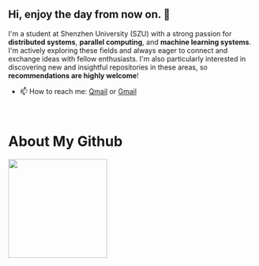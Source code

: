 ## Hi, enjoy the day from now on. 👋
I'm a student at Shenzhen University (SZU) with a strong passion for **distributed systems**, **parallel computing**, and **machine learning systems**. I'm actively exploring these fields and always eager to connect and exchange ideas with fellow enthusiasts. I'm also particularly interested in discovering new and insightful repositories in these areas, so **recommendations are highly welcome**!

- 📫 How to reach me: [Qmail](hongyuh@qq.com) or [Gmail](aquawheel7@gmail.com)
<br/>

# About My Github

<!--[![Top Langs](https://github-readme-stats.vercel.app/api/top-langs/?username=hqwlkj&layout=compact&langs_count=8&theme=cobalt)](https://github.com/hqwlkj/github-readme-stats)

[![Top Langs](https://github-readme-stats.vercel.app/api?username=hqwlkj&show_icons=true&theme=cobalt)](https://github.com/hqwlkj/github-readme-stats)-->

<div align="left">
<img height='200' src="https://github-readme-stats.vercel.app/api?username=aquagull&show_icons=true&theme=tokyonight" align="center" />


</div>  

<br/>  
<!--


- 🔭 I’m currently working on ...
- 🌱 I’m currently learning ...
- 👯 I’m looking to collaborate on ...
- 🤔 I’m looking for help with ...
- 💬 Ask me about ...
- 📫 How to reach me: ...
- 😄 Pronouns: ...
- ⚡ Fun fact: ...
-->
